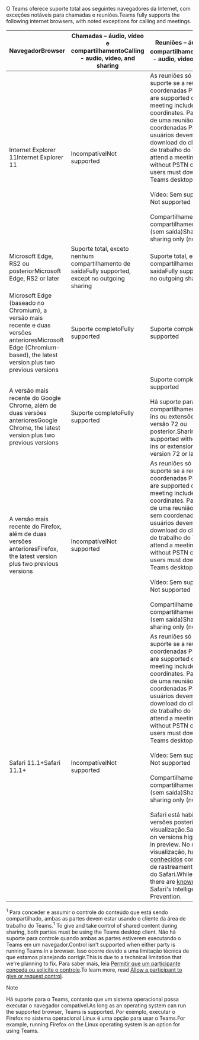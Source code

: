 <span data-ttu-id="c0308-101">O Teams oferece suporte total aos seguintes navegadores da Internet, com exceções notáveis ​​para chamadas e reuniões.</span><span class="sxs-lookup"><span data-stu-id="c0308-101">Teams fully supports the following internet browsers, with noted exceptions for calling and meetings.</span></span>


|<span data-ttu-id="c0308-102">Navegador</span><span class="sxs-lookup"><span data-stu-id="c0308-102">Browser</span></span>  |<span data-ttu-id="c0308-103">Chamadas – áudio, vídeo e compartilhamento</span><span class="sxs-lookup"><span data-stu-id="c0308-103">Calling - audio, video, and sharing</span></span>  |<span data-ttu-id="c0308-104">Reuniões – áudio, vídeo e compartilhamento<sup>1</sup></span><span class="sxs-lookup"><span data-stu-id="c0308-104">Meetings - audio, video, and sharing</span></span>  |
|---------|---------|---------|
|<span data-ttu-id="c0308-105">Internet Explorer 11</span><span class="sxs-lookup"><span data-stu-id="c0308-105">Internet Explorer 11</span></span>     |<span data-ttu-id="c0308-106">Incompatível</span><span class="sxs-lookup"><span data-stu-id="c0308-106">Not supported</span></span>         |<span data-ttu-id="c0308-107">As reuniões só recebem suporte se a reunião incluir coordenadas PSTN.</span><span class="sxs-lookup"><span data-stu-id="c0308-107">Meetings are supported only if the meeting includes PSTN coordinates.</span></span> <span data-ttu-id="c0308-108">Para participar de uma reunião no IE11 sem coordenadas PSTN, os usuários devem fazer o download do cliente da área de trabalho do Teams.</span><span class="sxs-lookup"><span data-stu-id="c0308-108">To attend a meeting on IE11 without PSTN coordinates, users must download the Teams desktop client.</span></span><br><br><span data-ttu-id="c0308-109">Vídeo: Sem suporte</span><span class="sxs-lookup"><span data-stu-id="c0308-109">Video: Not supported</span></span><br><br><span data-ttu-id="c0308-110">Compartilhamento: Somente compartilhamento de entrada (sem saída)</span><span class="sxs-lookup"><span data-stu-id="c0308-110">Sharing: Incoming sharing only (no outgoing)</span></span>     |
|<span data-ttu-id="c0308-111">Microsoft Edge, RS2 ou posterior</span><span class="sxs-lookup"><span data-stu-id="c0308-111">Microsoft Edge, RS2 or later</span></span>     |<span data-ttu-id="c0308-112">Suporte total, exceto nenhum compartilhamento de saída</span><span class="sxs-lookup"><span data-stu-id="c0308-112">Fully supported, except no outgoing sharing</span></span>         |<span data-ttu-id="c0308-113">Suporte total, exceto nenhum compartilhamento de saída</span><span class="sxs-lookup"><span data-stu-id="c0308-113">Fully supported, except no outgoing sharing</span></span>         |
|<span data-ttu-id="c0308-114">Microsoft Edge (baseado no Chromium), a versão mais recente e duas versões anteriores</span><span class="sxs-lookup"><span data-stu-id="c0308-114">Microsoft Edge (Chromium-based), the latest version plus two previous versions</span></span>     | <span data-ttu-id="c0308-115">Suporte completo</span><span class="sxs-lookup"><span data-stu-id="c0308-115">Fully supported</span></span>    |<span data-ttu-id="c0308-116">Suporte completo</span><span class="sxs-lookup"><span data-stu-id="c0308-116">Fully supported</span></span>         |
|<span data-ttu-id="c0308-117">A versão mais recente do Google Chrome, além de duas versões anteriores</span><span class="sxs-lookup"><span data-stu-id="c0308-117">Google Chrome, the latest version plus two previous versions</span></span>       |<span data-ttu-id="c0308-118">Suporte completo</span><span class="sxs-lookup"><span data-stu-id="c0308-118">Fully supported</span></span> |<span data-ttu-id="c0308-119">Suporte completo</span><span class="sxs-lookup"><span data-stu-id="c0308-119">Fully supported</span></span> <br> <br><span data-ttu-id="c0308-120">Há suporte para compartilhamento sem plug-ins ou extensões no Chrome versão 72 ou posterior.</span><span class="sxs-lookup"><span data-stu-id="c0308-120">Sharing is supported without any plug-ins or extensions on Chrome version 72 or later.</span></span>       |
|<span data-ttu-id="c0308-121">A versão mais recente do Firefox, além de duas versões anteriores</span><span class="sxs-lookup"><span data-stu-id="c0308-121">Firefox, the latest version plus two previous versions</span></span>     |<span data-ttu-id="c0308-122">Incompatível</span><span class="sxs-lookup"><span data-stu-id="c0308-122">Not supported</span></span>         |<span data-ttu-id="c0308-123">As reuniões só recebem suporte se a reunião incluir coordenadas PSTN.</span><span class="sxs-lookup"><span data-stu-id="c0308-123">Meetings are supported only if the meeting includes PSTN coordinates.</span></span> <span data-ttu-id="c0308-124">Para participar de uma reunião no Firefox sem coordenadas PSTN, os usuários devem fazer o download do cliente da área de trabalho do Teams.</span><span class="sxs-lookup"><span data-stu-id="c0308-124">To attend a meeting on Firefox without PSTN coordinates, users must download the Teams desktop client.</span></span><br><br><span data-ttu-id="c0308-125">Vídeo: Sem suporte</span><span class="sxs-lookup"><span data-stu-id="c0308-125">Video: Not supported</span></span><br><br><span data-ttu-id="c0308-126">Compartilhamento: Somente compartilhamento de entrada (sem saída)</span><span class="sxs-lookup"><span data-stu-id="c0308-126">Sharing: Incoming sharing only (no outgoing)</span></span>     |
|<span data-ttu-id="c0308-127">Safari 11.1+</span><span class="sxs-lookup"><span data-stu-id="c0308-127">Safari 11.1+</span></span>     | <span data-ttu-id="c0308-128">Incompatível</span><span class="sxs-lookup"><span data-stu-id="c0308-128">Not supported</span></span>        |<span data-ttu-id="c0308-129">As reuniões só recebem suporte se a reunião incluir coordenadas PSTN.</span><span class="sxs-lookup"><span data-stu-id="c0308-129">Meetings are supported only if the meeting includes PSTN coordinates.</span></span> <span data-ttu-id="c0308-130">Para participar de uma reunião no Safari sem coordenadas PSTN, os usuários devem fazer o download do cliente da área de trabalho do Teams.</span><span class="sxs-lookup"><span data-stu-id="c0308-130">To attend a meeting on Safari without PSTN coordinates, users must download the Teams desktop client.</span></span><br><br><span data-ttu-id="c0308-131">Vídeo: Sem suporte</span><span class="sxs-lookup"><span data-stu-id="c0308-131">Video: Not supported</span></span><br><br><span data-ttu-id="c0308-132">Compartilhamento: Somente compartilhamento de entrada (sem saída)</span><span class="sxs-lookup"><span data-stu-id="c0308-132">Sharing: Incoming sharing only (no outgoing)</span></span><br><br><span data-ttu-id="c0308-133">Safari está habilitado em versões posteriores a 11.1 na visualização.</span><span class="sxs-lookup"><span data-stu-id="c0308-133">Safari is enabled on versions higher than 11.1 in preview.</span></span> <span data-ttu-id="c0308-134">No modo de visualização, há [problemas conhecidos](https://support.office.com/article/safari-browser-support-1aac0a7c-35a8-42c1-a7df-f674afe234df) com prevenção de rastreamento inteligente do Safari.</span><span class="sxs-lookup"><span data-stu-id="c0308-134">While in preview, there are [known issues](https://support.office.com/article/safari-browser-support-1aac0a7c-35a8-42c1-a7df-f674afe234df) with Safari's Intelligent Tracking Prevention.</span></span>      |

<span data-ttu-id="c0308-135"><sup>1</sup> Para conceder e assumir o controle do conteúdo que está sendo compartilhado, ambas as partes devem estar usando o cliente da área de trabalho do Teams.</span><span class="sxs-lookup"><span data-stu-id="c0308-135"><sup>1</sup> To give and take control of shared content during sharing, both parties must be using the Teams desktop client.</span></span> <span data-ttu-id="c0308-136">Não há suporte para controle quando ambas as partes estiverem executando o Teams em um navegador.</span><span class="sxs-lookup"><span data-stu-id="c0308-136">Control isn't supported when either party is running Teams in a browser.</span></span> <span data-ttu-id="c0308-137">Isso ocorre devido a uma limitação técnica de que estamos planejando corrigir.</span><span class="sxs-lookup"><span data-stu-id="c0308-137">This is due to a technical limitation that we're planning to fix.</span></span> <span data-ttu-id="c0308-138">Para saber mais, leia [Permitir que um participante conceda ou solicite o controle](../meeting-policies-in-teams.md#allow-a-participant-to-give-or-request-control).</span><span class="sxs-lookup"><span data-stu-id="c0308-138">To learn more, read [Allow a participant to give or request control](../meeting-policies-in-teams.md#allow-a-participant-to-give-or-request-control).</span></span>

> [!NOTE]
> <span data-ttu-id="c0308-139">Há suporte para o Teams, contanto que um sistema operacional possa executar o navegador compatível.</span><span class="sxs-lookup"><span data-stu-id="c0308-139">As long as an operating system can run the supported browser, Teams is supported.</span></span> <span data-ttu-id="c0308-140">Por exemplo, executar o Firefox no sistema operacional Linux é uma opção para usar o Teams.</span><span class="sxs-lookup"><span data-stu-id="c0308-140">For example, running Firefox on the Linux operating system is an option for using Teams.</span></span>
